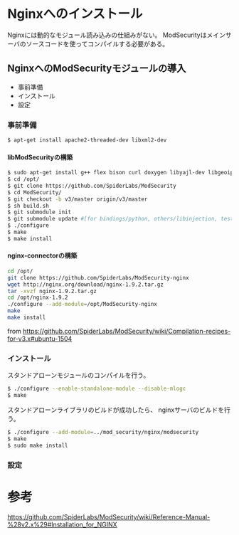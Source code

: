 
# Nginxへのインストール

Nginxには動的なモジュール読み込みの仕組みがない。
ModSecurityはメインサーバのソースコードを使ってコンパイルする必要がある。

## NginxへのModSecurityモジュールの導入

- 事前準備
- インストール
- 設定

### 事前準備

```bash
$ apt-get install apache2-threaded-dev libxml2-dev
```

#### libModSecurityの構築

```bash
$ sudo apt-get install g++ flex bison curl doxygen libyajl-dev libgeoip-dev libtool dh-autoreconf libcurl4-gnutls-dev libxml2 libpcre++-dev libxml2-dev
$ cd /opt/
$ git clone https://github.com/SpiderLabs/ModSecurity
$ cd ModSecurity/
$ git checkout -b v3/master origin/v3/master
$ sh build.sh
$ git submodule init
$ git submodule update #[for bindings/python, others/libinjection, test/test-cases/secrules-language-tests]
$ ./configure
$ make
$ make install
```

#### nginx-connectorの構築

```bash
cd /opt/
git clone https://github.com/SpiderLabs/ModSecurity-nginx
wget http://nginx.org/download/nginx-1.9.2.tar.gz
tar -xvzf nginx-1.9.2.tar.gz
cd /opt/nginx-1.9.2
./configure --add-module=/opt/ModSecurity-nginx 
make
make install
```

from https://github.com/SpiderLabs/ModSecurity/wiki/Compilation-recipes-for-v3.x#ubuntu-1504

### インストール

スタンドアローンモジュールのコンパイルを行う。


```bash
$ ./configure --enable-standalone-module --disable-mlogc
$ make
```

スタンドアローンライブラリのビルドが成功したら、
nginxサーバのビルドを行う。

```bash
$ ./configure --add-module=../mod_security/nginx/modsecurity
$ make
$ sudo make install
```

### 設定


# 参考

https://github.com/SpiderLabs/ModSecurity/wiki/Reference-Manual-%28v2.x%29#Installation_for_NGINX